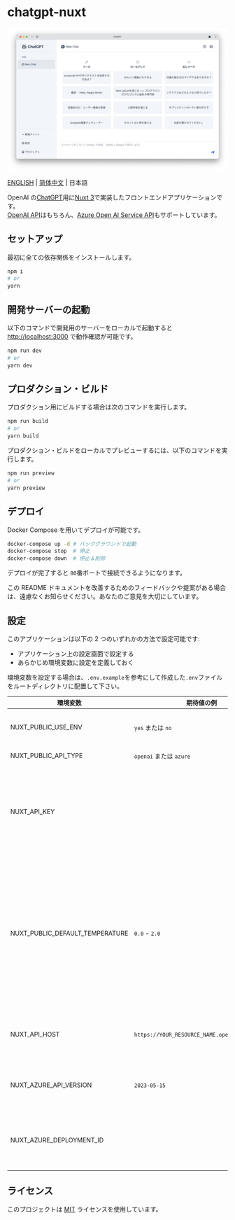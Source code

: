 # chatgpt-nuxt

![preview](/assets/preview-ja.png)

[ENGLISH](/README.md) | [简体中文](/docs/README-CN.md) | 日本語

OpenAI の[ChatGPT](https://openai.com/blog/chatgpt)用に[Nuxt 3](https://nuxt.com/)で実装したフロントエンドアプリケーションです。  
[OpenAI API](https://openai.com/blog/openai-api)はもちろん、[Azure Open AI Service API](https://learn.microsoft.com/ja-jp/azure/cognitive-services/openai/reference)もサポートしています。

## セットアップ

最初に全ての依存関係をインストールします。

```bash
npm i
# or
yarn
```

## 開発サーバーの起動

以下のコマンドで開発用のサーバーをローカルで起動すると <http://localhost:3000> で動作確認が可能です。

```bash
npm run dev
# or
yarn dev
```

## プロダクション・ビルド

プロダクション用にビルドする場合は次のコマンドを実行します。

```bash
npm run build
# or
yarn build
```

プロダクション・ビルドをローカルでプレビューするには、以下のコマンドを実行します。

```bash
npm run preview
# or
yarn preview
```

## デプロイ

Docker Compose を用いてデプロイが可能です。

```bash
docker-compose up -d # バックグラウンドで起動
docker-compose stop  # 停止
docker-compose down  # 停止＆削除
```

デプロイが完了すると `80`番ポートで接続できるようになります。

この README ドキュメントを改善するためのフィードバックや提案がある場合は、遠慮なくお知らせください。あなたのご意見を大切にしています。

## 設定

このアプリケーションは以下の 2 つのいずれかの方法で設定可能です:

- アプリケーション上の設定画面で設定する
- あらかじめ環境変数に設定を定義しておく

環境変数を設定する場合は、`.env.example`を参考にして作成した`.env`ファイルをルートディレクトリに配置して下さい。

| 環境変数                        | 期待値の例                                    | 説明                                                                                                 |
| ------------------------------- | --------------------------------------------- | ---------------------------------------------------------------------------------------------------- |
| NUXT_PUBLIC_USE_ENV             | `yes` または `no`                             | 環境変数を使用するか否か                                                                             |
| NUXT_PUBLIC_API_TYPE            | `openai` または `azure`                       | API 種別                                                                                             |
| NUXT_API_KEY                    |                                               | OpenAI または Azure Open AI Service との認証に使用する API キー                                      |
| NUXT_PUBLIC_DEFAULT_TEMPERATURE | `0.0` - `2.0`                                 | 値を大きくすると、出力結果はよりランダムになり、値を小さくするとよりフォーカスされて決定的になります |
| NUXT_API_HOST                   | `https://YOUR_RESOURCE_NAME.openai.azure.com` | Azure OpenAI Service のエンドポイント                                                                |
| NUXT_AZURE_API_VERSION          | `2023-05-15`                                  | Azure OpenAI Service の API バージョン                                                               |
| NUXT_AZURE_DEPLOYMENT_ID        |                                               | Azure OpenAI Service のモデルのデプロイ名                                                            |

## ライセンス

このプロジェクトは [MIT](/LICENSE) ライセンスを使用しています。
